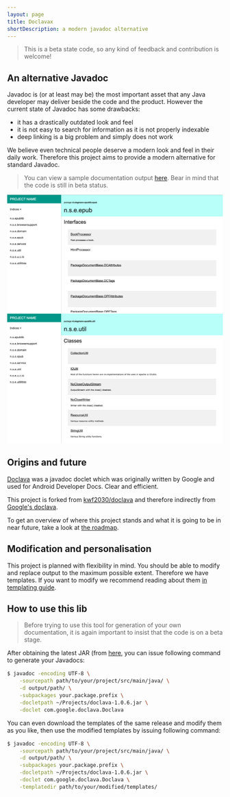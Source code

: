 ```yaml
---
layout: page
title: Doclavax
shortDescription: a modern javadoc alternative
---
```


> This is a beta state code, so any kind of feedback and contribution is
 welcome!

## An alternative Javadoc

Javadoc is (or at least may be) the most important asset that any Java 
developer may deliver beside the code and the product. However the current 
state of Javadoc has some drawbacks:

 - it has a drastically outdated look and feel
 - it is not easy to search for information as it is not properly indexable
 - deep linking is a big problem and simply does not work
 
We believe even technical people deserve a modern look and feel in their 
daily work. Therefore this project aims to provide a modern alternative 
for standard Javadoc.

> You can view a sample documentation output [here](sample/). Bear in 
 mind that the code is still in beta status.

![package details page](images/package-details-sc.png) ![packages page](images/packages-sc.png)


## Origins and future

[Doclava](https://code.google.com/p/doclava/) was a javadoc doclet which 
was originally written by Google and used for  Android Developer Docs. 
Clear and efficient.

This project is forked from [kwf2030/doclava](https://github.com/kwf2030/doclava)
and therefore indirectly from [Google's doclava](https://code.google.com/p/doclava/).
 
To get an overview of where this project stands and what it is going to 
be in near future, take a look at [the roadmap](roadmap/).


## Modification and personalisation
This project is planned with flexibility in mind. You should be able to
modify and replace output to the maximum possible extent. Therefore we
have templates. If you want to modify we recommend reading about them 
[in templating guide](templating).


## How to use this lib
> Before trying to use this tool for generation of your own documentation,
it is again important to insist that the code is on a beta stage. 

After obtaining the latest JAR (from [here](https://github.com/mohamnag/doclava/releases), 
you can issue following command to generate your Javadocs:
 
```bash
$ javadoc -encoding UTF-8 \
    -sourcepath path/to/your/project/src/main/java/ \
    -d output/path/ \
    -subpackages your.package.prefix \
    -docletpath ~/Projects/doclava-1.0.6.jar \
    -doclet com.google.doclava.Doclava 
```

You can even download the templates of the same release and modify them
as you like, then use the modified templates by issuing following command:
 
```bash
$ javadoc -encoding UTF-8 \
    -sourcepath path/to/your/project/src/main/java/ \
    -d output/path/ \
    -subpackages your.package.prefix \
    -docletpath ~/Projects/doclava-1.0.6.jar \
    -doclet com.google.doclava.Doclava \
    -templatedir path/to/your/modified/templates/
```
